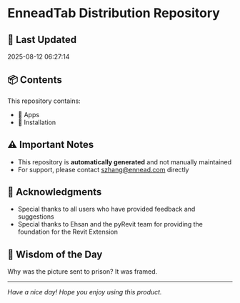 # EnneadTab Distribution Repository

## 📅 Last Updated
2025-08-12 06:27:14



## 📦 Contents
This repository contains:
- 📂 Apps
- 📂 Installation

## ⚠️ Important Notes
- This repository is **automatically generated** and not manually maintained
- For support, please contact szhang@ennead.com directly

## 🙏 Acknowledgments
- Special thanks to all users who have provided feedback and suggestions
- Special thanks to Ehsan and the pyRevit team for providing the foundation for the Revit Extension

## 💭 Wisdom of the Day
Why was the picture sent to prison? It was framed.

---
*Have a nice day! Hope you enjoy using this product.*
